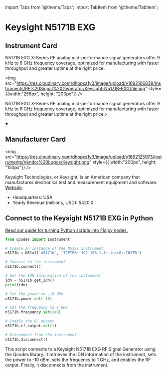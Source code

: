 
import Tabs from '@theme/Tabs';
import TabItem from '@theme/TabItem';

# Keysight N5171B EXG

## Instrument Card

<div className="flex">

<div>

N5171B EXG X-Series RF analog mid-performance signal generators offer 9 kHz to 6 GHz frequency coverage, optimized for manufacturing with faster throughput and greater uptime at the right price.

</div>

<img src="https://res.cloudinary.com/dhopxs1y3/image/upload/v1692106839/Instruments/RF%20Signal%20Generator/Keysight-N5171B-EXG/file.jpg" style={{width:"256px", height: "200px"}} />

</div>

N5171B EXG X-Series RF analog mid-performance signal generators offer 9 kHz to 6 GHz frequency coverage, optimized for manufacturing with faster throughput and greater uptime at the right price.>

<details open>
<summary><h2>Manufacturer Card</h2></summary>

<img src="https://res.cloudinary.com/dhopxs1y3/image/upload/v1692125973/Instruments/Vendor%20Logos/Keysight.png" style={{ width:"200px", height: "150px"}} />

Keysight Technologies, or Keysight, is an American company that manufactures electronics test and measurement equipment and software. <a href="https://www.keysight.com/us/en/home.html">Website</a>.

<ul>
  <li>Headquarters: USA</li>
  <li>Yearly Revenue (millions, USD): 5420.0</li>
</ul>
</details>

## Connect to the Keysight N5171B EXG in Python

[Read our guide for turning Python scripts into Flojoy nodes.](https://docs.flojoy.ai/custom-nodes/creating-custom-node/)


<Tabs>
<TabItem value="Qcodes" label="Qcodes">

```python
from qcodes import Instrument

# Create an instance of the N51x1 instrument
n5171b = N51x1('n5171b', 'TCPIP0::192.168.1.1::inst0::INSTR')

# Connect to the instrument
n5171b.connect()

# Get the IDN information of the instrument
idn = n5171b.get_idn()
print(idn)

# Set the power to -10 dBm
n5171b.power.set(-10)

# Set the frequency to 1 GHz
n5171b.frequency.set(1e9)

# Enable the RF output
n5171b.rf_output.set(1)

# Disconnect from the instrument
n5171b.disconnect()
```

This script connects to a Keysight N5171B EXG RF Signal Generator using the Qcodes library. It retrieves the IDN information of the instrument, sets the power to -10 dBm, sets the frequency to 1 GHz, and enables the RF output. Finally, it disconnects from the instrument.

</TabItem>
</Tabs>